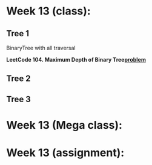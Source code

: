 # Week 13 (class):

## Tree 1

BinaryTree with all traversal <br/>

**LeetCode 104. Maximum Depth of Binary Tree[problem](https://leetcode.com/problems/maximum-depth-of-binary-tree/)**

## Tree 2

## Tree 3

# Week 13 (Mega class):

# Week 13 (assignment):

